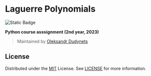 # Laguerre Polynomials

<p>
<img alt="Static Badge" src="https://img.shields.io/badge/Second%20Year-2023--2024-blue?style=flat-square">
</p>

<p><strong>Python course asssignment (2nd year, 2023)</strong></p>

> Maintained by [Oleksandr Dudynets](https://dudynets.dev)

## License

Distributed under the [MIT](https://choosealicense.com/licenses/mit/) License.
See [LICENSE](LICENSE) for more information.